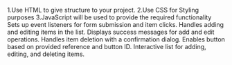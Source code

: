 1.Use HTML to give structure to your project.
2.Use CSS for Styling purposes
3.JavaScript will be used to provide the required functionality
      Sets up event listeners for form submission and item clicks.
      Handles adding and editing items in the list.
      Displays success messages for add and edit operations.
      Handles item deletion with a confirmation dialog.
      Enables button based on provided reference and button ID.
      Interactive list for adding, editing, and deleting items.

